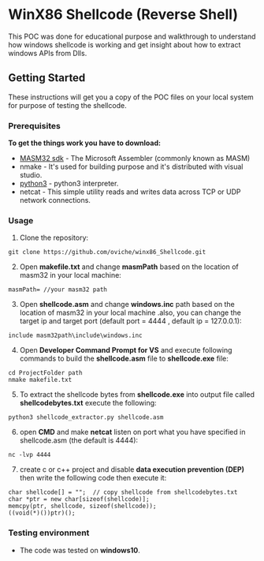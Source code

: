 # WinX86 Shellcode (Reverse Shell)
This POC was done for educational purpose and walkthrough to understand how windows shellcode is working and get insight about how to extract windows APIs from Dlls.

## Getting Started

These instructions will get you a copy of the POC files on your local system for purpose of testing the shellcode.

### Prerequisites
**To get the things work you have to download:**
* [MASM32 sdk](https://www.masm32.com/download.htm) - The Microsoft Assembler (commonly known as MASM)
* nmake  - It's used for building purpose and it's distributed with visual studio. 
* [python3](https://www.python.org/downloads/) - python3 interpreter.
* netcat - This simple utility reads and writes data across TCP or UDP network connections. 

### Usage
1.   Clone the repository:
```
git clone https://github.com/oviche/winx86_Shellcode.git
```
2. Open **makefile.txt** and change **masmPath** based on the location of masm32 in your local machine:
```
masmPath= //your masm32 path
```
3. Open **shellcode.asm** and change **windows.inc** path based on the location of masm32 in your local machine .also, you can change the target ip and target port (default port = 4444 , default ip = 127.0.0.1):
```
include masm32path\include\windows.inc
```

4. Open **Developer Command Prompt for VS** and execute following commands to build the **shellcode.asm** file to **shellcode.exe** file:
```
cd ProjectFolder path
nmake makefile.txt
```
5. To extract the shellcode bytes from **shellcode.exe** into output file called **shellcodebytes.txt** execute the following:
```
python3 shellcode_extractor.py shellcode.asm 
```

6. open **CMD** and make **netcat** listen on port what you have specified in shellcode.asm (the default is 4444):
```
nc -lvp 4444
```

7. create c or c++ project and disable **data execution prevention (DEP)** then write the following code then execute it:

```
char shellcode[] = "";	// copy shellcode from shellcodebytes.txt
char *ptr = new char[sizeof(shellcode)];
memcpy(ptr, shellcode, sizeof(shellcode));
((void(*)())ptr)();
```

### Testing environment
* The code was tested on **windows10**.


